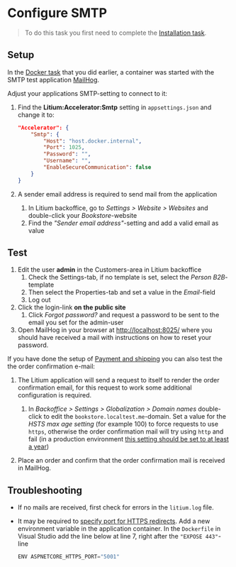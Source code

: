# Configure SMTP

> To do this task you first need to complete the [Installation task](../Installation).

## Setup

In the [Docker task](../Docker) that you did earlier, a container was started with the SMTP test application [MailHog](https://github.com/mailhog/MailHog).

Adjust your applications SMTP-setting to connect to it:

1. Find the **Litium:Accelerator:Smtp** setting in
`appsettings.json` and change it to:

    ```JSON
    "Accelerator": {
        "Smtp": {
            "Host": "host.docker.internal",
            "Port": 1025,
            "Password": "",
            "Username": "",
            "EnableSecureCommunication": false
        }
    }
    ```

1. A sender email address is required to send mail from the application
    1. In Litium backoffice, go to _Settings > Website > Websites_ and double-click your _Bookstore_-website
    1. Find the _"Sender email address"_-setting and add a valid email as value

## Test

1. Edit the user **admin** in the Customers-area in Litium backoffice
    1. Check the Settings-tab, if no template is set, select the _Person B2B_-template
    1. Then select the Properties-tab and set a value in the _Email_-field
    1. Log out
1. Click the login-link **on the public site**
    1. Click _Forgot password?_ and request a password to be sent to the email you set for the admin-user
1. Open MailHog in your browser at <http://localhost:8025/> where you should have received a mail with instructions on how to reset your password.

If you have done the setup of [Payment and shipping](../Payment%20and%20shipping) you can also test the the order confirmation e-mail:

1. The Litium application will send a request to itself to render the order confirmation email, for this request to work some additional configuration is required.
    1. In _Backoffice > Settings > Globalization > Domain names_ double-click to edit the `bookstore.localtest.me`-domain. Set a value for the _HSTS max age setting_ (for example 100) to force requests to use `https`, otherwise the order confirmation mail will try using `http` and fail (in a production environment [this setting should be set to at least a year](https://developer.mozilla.org/en-US/docs/Web/HTTP/Headers/Strict-Transport-Security))

1. Place an order and confirm that the order confirmation mail is received in MailHog.

## Troubleshooting

* If no mails are received, first check for errors in the `litium.log` file.

* It may be required to [specify port for HTTPS redirects](https://docs.microsoft.com/en-us/aspnet/core/security/enforcing-ssl?view=aspnetcore-6.0&tabs=visual-studio#port-configuration). Add a new environment variable in the application container. In the `Dockerfile` in Visual Studio add the line below at line 7, right after the `"EXPOSE 443"`-line

    ```PowerShell
    ENV ASPNETCORE_HTTPS_PORT="5001"
    ```
